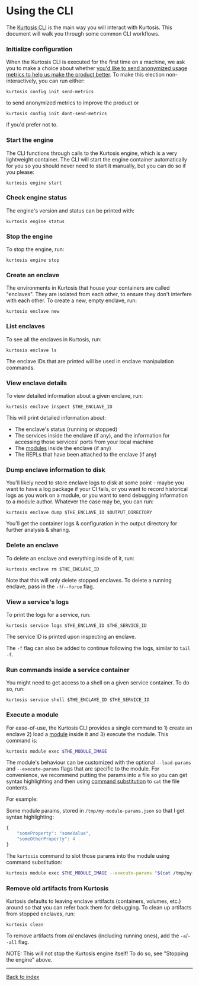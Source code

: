 Using the CLI
=============
The [Kurtosis CLI][cli-installation] is the main way you will interact with Kurtosis. This document will walk you through some common CLI workflows.

### Initialize configuration
When the Kurtosis CLI is executed for the first time on a machine, we ask you to make a choice about whether [you'd like to send anonymized usage metrics to help us make the product better](./metrics-philosophy.md). To make this election non-interactively, you can run either:
```
kurtosis config init send-metrics
```
to send anonymized metrics to improve the product or
```
kurtosis config init dont-send-metrics
```
if you'd prefer not to.

### Start the engine
The CLI functions through calls to the Kurtosis engine, which is a very lightweight container. The CLI will start the engine container automatically for you so you should never need to start it manually, but you can do so if you please:

```
kurtosis engine start
```

### Check engine status
The engine's version and status can be printed with:

```
kurtosis engine status
```

### Stop the engine
To stop the engine, run:

```
kurtosis engine stop
```

### Create an enclave
The environments in Kurtosis that house your containers are called "enclaves". They are isolated from each other, to ensure they don't interfere with each other. To create a new, empty enclave, run:

```
kurtosis enclave new
```

### List enclaves
To see all the enclaves in Kurtosis, run:

```
kurtosis enclave ls
```

The enclave IDs that are printed will be used in enclave manipulation commands.

### View enclave details
To view detailed information about a given enclave, run:

```
kurtosis enclave inspect $THE_ENCLAVE_ID
```

This will print detailed information about:

* The enclave's status (running or stopped)
* The services inside the enclave (if any), and the information for accessing those services' ports from your local machine
* The [modules][modules] inside the enclave (if any)
* The REPLs that have been attached to the enclave (if any)

### Dump enclave information to disk
You'll likely need to store enclave logs to disk at some point - maybe you want to have a log package if your CI fails, or you want to record historical logs as you work on a module, or you want to send debugging information to a module author. Whatever the case may be, you can run:

```
kurtosis enclave dump $THE_ENCLAVE_ID $OUTPUT_DIRECTORY
```

You'll get the container logs & configuration in the output directory for further analysis & sharing.

### Delete an enclave
To delete an enclave and everything inside of it, run:

```
kurtosis enclave rm $THE_ENCLAVE_ID
```

Note that this will only delete stopped enclaves. To delete a running enclave, pass in the `-f`/`--force` flag.

### View a service's logs
To print the logs for a service, run:

```
kurtosis service logs $THE_ENCLAVE_ID $THE_SERVICE_ID
```

The service ID is printed upon inspecting an enclave.

The `-f` flag can also be added to continue following the logs, similar to `tail -f`.


### Run commands inside a service container
You might need to get access to a shell on a given service container. To do so, run:

```
kurtosis service shell $THE_ENCLAVE_ID $THE_SERVICE_ID
```

### Execute a module
For ease-of-use, the Kurtosis CLI provides a single command to 1) create an enclave 2) load a [module][modules] inside it and 3) execute the module. This command is:

```bash
kurtosis module exec $THE_MODULE_IMAGE
```

The module's behaviour can be customized with the optional `--load-params` and `--execute-params` flags that are specific to the module. For convenience, we recommend putting the params into a file so you can get syntax highlighting and then using [command substitution](https://www.gnu.org/software/bash/manual/html_node/Command-Substitution.html) to `cat` the file contents.

For example:

Some module params, stored in `/tmp/my-module-params.json` so that I get syntax highlighting:

```javascript
{
    "someProperty": "someValue",
    "someOtherProperty": 4
}
```

The `kurtosis` command to slot those params into the module using command substitution:

```bash
kurtosis module exec $THE_MODULE_IMAGE --execute-params "$(cat /tmp/my-module-params.json)"
```

### Remove old artifacts from Kurtosis
Kurtosis defaults to leaving enclave artifacts (containers, volumes, etc.) around so that you can refer back them for debugging. To clean up artifacts from stopped enclaves, run:

```
kurtosis clean
```

To remove artifacts from _all_ enclaves (including running ones), add the `-a`/`--all` flag.

NOTE: This will not stop the Kurtosis engine itself! To do so, see "Stopping the engine" above.

---

[Back to index](https://docs.kurtosistech.com)

<!-- Only links below this point -->
[modules]: ./modules.md
[cli-installation]: ./installation.md
